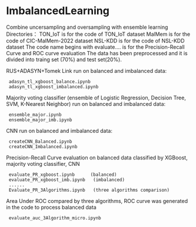 # ImbalancedLearning
Combine uncersampling and oversampling with ensemble learning
Directories：
TON_IoT is for the code of TON_IoT dataset
MalMem is for the code of CIC-MalMem-2022 dataset
NSL-KDD is for the code of NSL-KDD dataset
The code name begins with evaluate.... is for the Precision-Recall Curve and ROC curve evaluation
The data has been preprocessed and it is divided into traing set (70%) and test set(20%).

RUS+ADASYN+Tomek Link run on balanced and imbalanced data:

     adasyn_tl_xgboost_balance.ipynb
     adasyn_tl_xgboost_imbalanced.ipynb

Majority voting classifier (ensemble of Logistic Regression, Decision Tree, SVM, K-Nearest Neighbor) run on balanced and imbalanced data:

     ensemble_major.ipynb
     ensemble_major_imb.ipynb
     
CNN run on balanced and imbalanced data:

     createCNN_Balanced.ipynb
     createCNN_Imbalanced.ipynb
     
Precision-Recall Curve evaluation on balanced data classified by XGBoost, majority voting classifier, CNN

     evaluate_PR_xgboost.ipynb      (balanced)
     evaluate_PR_xgboost_imb.ipynb   (imbalanced)
     ......
     Evaluate_PR_3Algorithms.ipynb   (three algorithms comparison)
     
Area Under ROC compared by three algorithms, ROC curve was generated in the code to process balanced data

     evaluate_auc_3Algorithm_micro.ipynb
     
     
